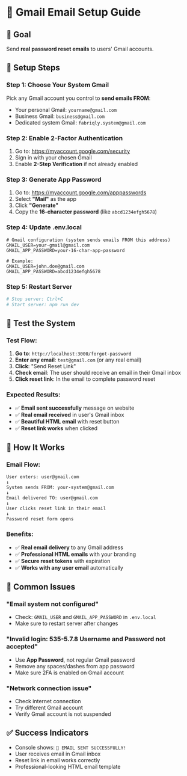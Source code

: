 # 📧 Gmail Email Setup Guide

## 🎯 Goal
Send **real password reset emails** to users' Gmail accounts.

## 🔧 Setup Steps

### Step 1: Choose Your System Gmail
Pick any Gmail account you control to **send emails FROM**:
- Your personal Gmail: `yourname@gmail.com`
- Business Gmail: `business@gmail.com`  
- Dedicated system Gmail: `fabriqly.system@gmail.com`

### Step 2: Enable 2-Factor Authentication
1. Go to: https://myaccount.google.com/security
2. Sign in with your chosen Gmail
3. Enable **2-Step Verification** if not already enabled

### Step 3: Generate App Password
1. Go to: https://myaccount.google.com/apppasswords
2. Select **"Mail"** as the app
3. Click **"Generate"**
4. Copy the **16-character password** (like `abcd1234efgh5678`)

### Step 4: Update .env.local
```env
# Gmail configuration (system sends emails FROM this address)
GMAIL_USER=your-gmail@gmail.com
GMAIL_APP_PASSWORD=your-16-char-app-password

# Example:
GMAIL_USER=john.doe@gmail.com
GMAIL_APP_PASSWORD=abcd1234efgh5678
```

### Step 5: Restart Server
```bash
# Stop server: Ctrl+C
# Start server: npm run dev
```

## 🧪 Test the System

### Test Flow:
1. **Go to**: `http://localhost:3000/forgot-password`
2. **Enter any email**: `test@gmail.com` (or any real email)
3. **Click**: "Send Reset Link" 
4. **Check email**: The user should receive an email in their Gmail inbox
5. **Click reset link**: In the email to complete password reset

### Expected Results:
- ✅ **Email sent successfully** message on website
- ✅ **Real email received** in user's Gmail inbox
- ✅ **Beautiful HTML email** with reset button
- ✅ **Reset link works** when clicked

## 🎉 How It Works

### Email Flow:
```
User enters: user@gmail.com
↓
System sends FROM: your-system@gmail.com  
↓
Email delivered TO: user@gmail.com
↓
User clicks reset link in their email
↓
Password reset form opens
```

### Benefits:
- ✅ **Real email delivery** to any Gmail address
- ✅ **Professional HTML emails** with your branding
- ✅ **Secure reset tokens** with expiration
- ✅ **Works with any user email** automatically

## 🚨 Common Issues

### "Email system not configured"
- Check: `GMAIL_USER` and `GMAIL_APP_PASSWORD` in `.env.local`
- Make sure to restart server after changes

### "Invalid login: 535-5.7.8 Username and Password not accepted"
- Use **App Password**, not regular Gmail password
- Remove any spaces/dashes from app password
- Make sure 2FA is enabled on Gmail account

### "Network connection issue"
- Check internet connection
- Try different Gmail account
- Verify Gmail account is not suspended

## ✅ Success Indicators
- Console shows: `🎉 EMAIL SENT SUCCESSFULLY!`
- User receives email in Gmail inbox
- Reset link in email works correctly
- Professional-looking HTML email template
